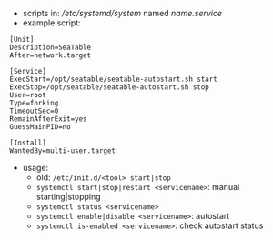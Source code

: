 - scripts in: */etc/systemd/system* named *name.service*
- example script:
```shell
[Unit]
Description=SeaTable
After=network.target

[Service]
ExecStart=/opt/seatable/seatable-autostart.sh start
ExecStop=/opt/seatable/seatable-autostart.sh stop
User=root
Type=forking
TimeoutSec=0
RemainAfterExit=yes
GuessMainPID=no

[Install]
WantedBy=multi-user.target
```

- usage:
    - old: `/etc/init.d/<tool> start|stop`
    - `systemctl start|stop|restart <servicename>`: manual starting|stopping
    - `systemctl status <servicename>`
    - `systemctl enable|disable <servicename>`: autostart
    - `systemctl is-enabled <servicename>`: check autostart status